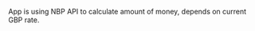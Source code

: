 App is using NBP API to calculate amount of money, depends on current GBP rate. 

<work in progress> 
